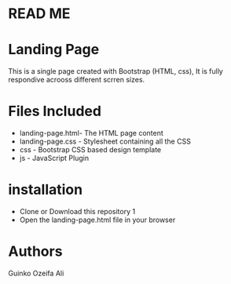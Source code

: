 # READ ME
# Landing Page
This is a single page created with Bootstrap (HTML, css), It is fully respondive acrooss different scrren sizes.
# Files Included
* landing-page.html- The HTML page content
* landing-page.css - Stylesheet containing all the CSS
* css - Bootstrap CSS based design template
* js - JavaScript Plugin
# installation 
- Clone or Download this repository 1
- Open the landing-page.html file in your browser
# Authors
Guinko Ozeifa Ali


